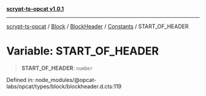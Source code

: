 [**scrypt-ts-opcat v1.0.1**](../../../../../../../README.md)

***

[scrypt-ts-opcat](../../../../../../../README.md) / [Block](../../../../../README.md) / [BlockHeader](../../../README.md) / [Constants](../README.md) / START\_OF\_HEADER

# Variable: START\_OF\_HEADER

> **START\_OF\_HEADER**: `number`

Defined in: node\_modules/@opcat-labs/opcat/types/block/blockheader.d.cts:119
